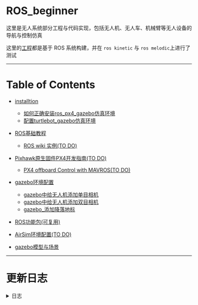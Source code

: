 # ROS_beginner

这里是无人系统部分工程与代码实现，包括无人机、无人车、机械臂等无人设备的导航与控制仿真

这里的[工程](./packages)都是基于 ROS 系统构建，并在 `ros kinetic` 与 `ros melodic`上进行了测试

---

# Table of Contents

* [installtion]()

  * [如何正确安装ros_px4_gazebo仿真环境](https://github.com/FamiliennameistChow/ROS_beginner/blob/master/note/installtion/PX4_install.md)
  * [配置turtlebot_gazebo仿真环境](https://github.com/FamiliennameistChow/ROS_beginner/blob/master/note/installtion/turtlebot_gazebo_simulation.md)
* [ROS基础教程]()

  * [ROS wiki 实例(TO DO)](./note/ros_basic)
* [Pixhawk原生固件PX4开发指南(TO DO)]()

  * [PX4 offboard Control with MAVROS(TO DO)]()
* [gazebo环境配置](https://github.com/FamiliennameistChow/ROS_beginner/blob/master/note/installtion/gazebo_simulation.md)

  * [gazebo中给无人机添加单目相机](https://zhuanlan.zhihu.com/p/91692124)
  * [gazebo中给无人机添加双目相机](https://zhuanlan.zhihu.com/p/92282738)
  * [gazebo_添加降落地标](https://github.com/FamiliennameistChow/ROS_beginner/blob/master/note/simulation/gazebo_add_landmark.md)
* [ROS功能包(可复用)](./packages)
* [AirSim环境配置(TO DO)]()
* [gazebo模型与场景](./gazebo/readme.md)

---

# 更新日志

<details>
<summary>日志</summary>

20191115 zb

* 添加"如何正确安装ros_px4_gazebo仿真环境"
* 添加"gazebo环境配置"

20191119 zb

* 添加"gazebo_添加降落地标"

20191121 zb

* 添加 `vision/img_undistort.cpp`

20191124 zb

* 添加 `配置turtlebot_gazebo仿真环境`

20191124 zb

* 添加 `gazebo/mark_label_1, mark_label_h, mark_label_x`
* knn数字识别 添加 `vision/config/models.yml`
* 添加数字识别值　修改 `/vision/msg/detResult.msg`
* 添加标靶类型　修改 `packages/vision/config/auto_landing_params.yaml`

20191125 zb

* 添加新的功能包 `gazebo_test`用于控制gazebo模型状态

20191202 zwl

* 追踪降落增加位姿解算相关代码

---

`gazebo_test`功能包python 环境安装

* 创建虚拟环境

```
conda create -n DRL27 python=2.7
```

* 安装tensorflow等

```
pip install tensorflow==1.12.0
pip install opencv-python
pip install pillow
pip install pyyaml
```

* ImportError: No module named rospkg

```
pip install -U rosdep rosinstall_generator wstool rosinstall six vcstools
```

---

20191210 zb

* 增加着陆比赛图像检测代码 `/vision/src/red_detect.cpp`
* 新增着陆比赛msg `/vision/msg/redResult.msg`

20191211 zwl

* 增加行星着陆比赛策略代码 `/vision/src/planet_landing.cpp`

20191213 zwl

* 增加gazebo场景文件 `/vision/world`，优化着陆策略。

20191224 zwl

* 增加库文件drone_flight_modes.hpp的功能，现在支持非控制模式和多机仿真。

20200312 zwl

* 增加将无人机下视深度图转为grid_map的代码，运行文件为 `grid_map_uav/sh/depth_to_gridmap.sh`。

20200321 zb

* 添加octomap重建demo -> `packages/test_octomap`
  需要将 `gazebo/worlds`下的 `compeition.wold`添加到px4下的worlds下
  将 `gazebo/models`下的 `group_A`添加到px4下的models下

20200323 zb

* 添加 `navi_algorithm`导航算法包，目前二维rrt算法已实现

20200326 zb

* 添加 `moon.world`月面场景，使用详见 `gazebo/readme.md`

20200409 zb

* 更新 `gazebo/models/Amy_terrain`模型
* 更新 `test_octomap`添加无人机导航/turtlebot导航配置

  * 查看 `test_octomap`下的sh文件夹

  1. pointcloud_to_octomap.sh用于无人机地面重建
  2. turtlebot_navi.sh用于turtlebot导航
  3. uav_navi.sh用于无人机导航

20200410 zwl

* 更新了无人机的下视点云转grid_map的代码，运行文件为 `grid_map_uav/sh/pointcloud_to_gridmap.sh`
* 新增支持：
  1. 实时的点云转gridmap
  2. 全局地图拼接
  3. 使用滤波器生成表面法向量、坡度、粗糙度等信息层判断可通行区域，并根据可通行区域生成occupymap

20200411 zb

* 添加 `packages/scout_ros`功能包　安装参考https://github.com/westonrobot/scout_ros/tree/melodic

  ```sh
  sudo apt-get install ros-kinetic-gazebo-ros-control
  sudo apt install ros-kinetic-teleop-twist-keyboard
  sudo apt-get install ros-kinetic-joint-state-publisher-gui
  sudo apt install ros-kinetic-ros-controllers
  ```
* 使用请进入packages/scout_ros/navi_ros/sh

  * scout_navi.sh　使用四驱小车导航

20200414 zwl

* 更新了无人机的下视点云转grid_map的代码，运行文件为 `grid_map_uav/sh/pointcloud_to_gridmap.sh`
* 新增支持：
  1. 自定义tf参数配置
  2. localmap和globalmap同时输出
  3. 实现整个过程的参数化配置

20200415 zwl

* 更新了octomap_scout包，增加了LOAM_velodyne为小车估计位姿

20200510 zb

* 更新test_octomap包，增加64线雷达，与costmap

20200520 zb

* 更新了octomap_scout包，增加aloam为小车估计位姿

20200520 zb

* 更新了octomap_scout包，增加基于aloam的导航方法
* 更新了octomap_scout包，更新octomap中二维地图抽取 `src/process_2d_map.cpp`
* `octomap_scout/sh/scout_aloam_octomap.sh` 导航方法

20200610 zwl

* 更新了点云转gridmap的代码，将此功能独立出来作为一个服务包，供需要此功能的用户使用。

20200618 zb

* 更新 `gazebo/models/Amy_terrain`模型,[参看](./gazebo)
* 更新了octomap_scout包，更新octomap中二维地图抽取 `src/process_2d_map.cpp`，优化基于梯度的方案(推荐)
* 更新了octomap_scout包,增加了全局地图导入,[查看](./packages)

20200701 zb

* 更新了octomap_scout包，更新 `src/process_2d_map.cpp`，添加局部地图

20200703 zwl

* 删除了gridmap_server，分成了gridmap_uav和gridmap_scout两个包。分别对无人机和无人车的应用场景做了优化。

20200726 zwl

* 新增moon_landing包，内容为月面着陆仿真代码．

20200901 zb

* 新增 `octomap_navi`包，内容为小车基于八叉树的三维导航

20200902 zb

* 优化 `octomap_navi`包，优化前端rrt路径查找显示代码

20200903 zb

* 更新了 `octomap_scout`包，新增功能：

  1. 在aloam的基础上增加了回环检测
  2. 增加基于全局点云地图与栅格地图的初始定位
  3. 优化costmap更新策略，使用局部点云更新costmap
  4. 使用双目数据进行局部避障
* 注意本次更新*重构了文件目录*

20200903 zb

* 更新了 `octomap_navi`包，实现八叉树上的通行走廊生成

20200918 zb

* 更新 `octomap_scout`包，新增功能:
  1. 提高位姿估计频率

20201008 zb

* 更新了 `octomap_navi`包，实现mini-jerk轨迹优化

20201009 zwl

* 更新了 `sjtu_game`包，存放交大无人机比赛代码。同时增加了gazebo文件夹中所需的models和world文件

20201010

* 修改了gazebo文件夹中models文件里环的颜色

20201108 zb

* 更新了 `sjtu_game`包，增加识别，控制，与路径规划

20201231 xhj

* 新增了 `target_tracking`包,用于后续目标跟踪仿真实验

20201231 zb

* 更新了 `target_tracking`包,简化文件目录

20210107 xhj

* 更新了 `target_tracking`包,合并了了无人机和无人车仿真环境

20210302 fj

* 新增了 `target_landing`包,添加了多无人机和无人车仿真环境

20210318 fj

* 新增了 `riverdetect`包,用于河道检测

20210319 fj

* 更新了 `target_landing`包,无人机均添加了相机

20210514 zb

* 更新 `octomap_navi`包, 新增纯跟踪轨迹跟踪器,　结合 `octomap_scout`可以实现gazbeo中小车实时规划与移动，导航新增无地图导航模式

20210522 zb

* 更新 `target_landing`包, 完成无人机任务协同

20210522 zb

* 更新 `target_landing`包, 更新 `darknet_ros`配置文件

20211008 zb

* 更新 `octomap_scout`包

20211008 zb

* 更新 `octomap_navi`包 增加对lio-sam的兼容

20220316 zb

* 更新[navi_algorithm](./packages/UGV/navi_algorithm)包，重构了代码，并新增了rrt-star的实现

20220409 zb

* 更新[navi_algorithm](./packages/UGV/navi_algorithm)包, 增加了A-star的实现

20220501 ds

* 上传了 ackerman 和 tp_project 两个功能包。 初步的 SLAM 仿真环境和模型。

</details>
